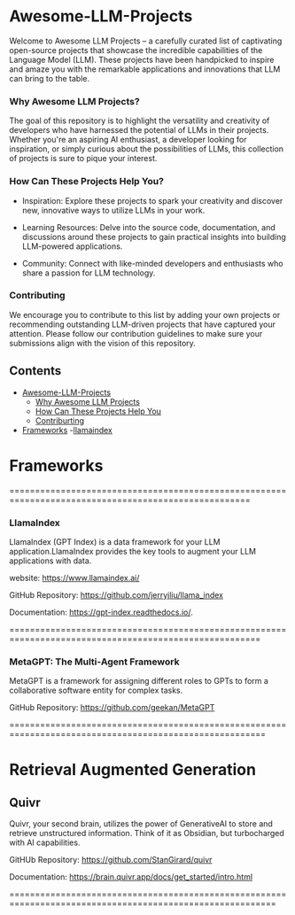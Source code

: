# Awesome-LLM-Projects
Welcome to Awesome LLM Projects – a carefully curated list of captivating open-source projects that showcase the incredible capabilities of the Language Model (LLM). These projects have been handpicked to inspire and amaze you with the remarkable applications and innovations that LLM can bring to the table.

### Why Awesome LLM Projects?
The goal of this repository is to highlight the versatility and creativity of developers who have harnessed the potential of LLMs in their projects. Whether you're an aspiring AI enthusiast, a developer looking for inspiration, or simply curious about the possibilities of LLMs, this collection of projects is sure to pique your interest.

### How Can These Projects Help You?
- Inspiration: Explore these projects to spark your creativity and discover new, innovative ways to utilize LLMs in your work.

- Learning Resources: Delve into the source code, documentation, and discussions around these projects to gain practical insights into building LLM-powered applications.

- Community: Connect with like-minded developers and enthusiasts who share a passion for LLM technology.

### Contributing
We encourage you to contribute to this list by adding your own projects or recommending outstanding LLM-driven projects that have captured your attention. Please follow our contribution guidelines to make sure your submissions align with the vision of this repository.

## Contents
- [Awesome-LLM-Projects ](#awsome-llm-projects)
    - [Why Awesome LLM Projects](#why-awesomeo-llm-projects)
    - [How Can These Projects Help You](#how-can-these-projects-help-you)
    - [Contriburting](#contributing)
- [Frameworks](frameworks)
    -[llamaindex](Llamaindex)
  
# Frameworks

=====================================================================================================

### LlamaIndex 
LlamaIndex (GPT Index) is a data framework for your LLM application.LlamaIndex provides the key tools to augment your LLM applications with data.

website:  https://www.llamaindex.ai/

GitHub Repository: https://github.com/jerryjliu/llama_index

Documentation: https://gpt-index.readthedocs.io/.

=======================================================================================================

### MetaGPT: The Multi-Agent Framework
MetaGPT is a framework for assigning different roles to GPTs to form a collaborative software entity for complex tasks.

GitHub Repository: https://github.com/geekan/MetaGPT

========================================================================================================

# Retrieval Augmented Generation

## Quivr
Quivr, your second brain, utilizes the power of GenerativeAI to store and retrieve unstructured information. Think of it as Obsidian, but turbocharged with AI capabilities.

GitHUb Repository: https://github.com/StanGirard/quivr

Documentation: https://brain.quivr.app/docs/get_started/intro.html

==========================================================================================================


